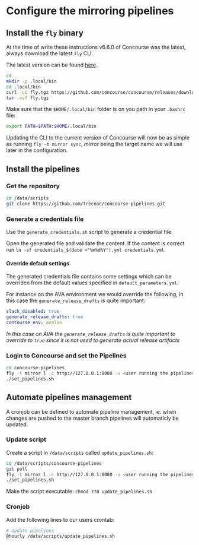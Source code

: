 # Configure the mirroring pipelines

## Install the `fly` binary

At the time of write these instructions v6.6.0 of Concourse was the latest, always download the latest `fly` CLI.

The latest version can be found [here](https://github.com/concourse/concourse/releases/latest).

```bash
cd
mkdir -p .local/bin
cd .local/bin
curl -Lo fly.tgz https://github.com/concourse/concourse/releases/download/v6.6.0/fly-6.6.0-linux-amd64.tgz
tar -xvf fly.tgz
```

Make sure that the `$HOME/.local/bin` folder is on you path in your `.bashrc` file:

```bash
export PATH=$PATH:$HOME/.local/bin
```

Updating the CLI to the current version of Concourse will now be as simple as running `fly -t mirror sync`, _mirror_ being the target name we will use later in the configuration.

## Install the pipelines

### Get the repository

```bash
cd /data/scripts
git clone https://github.com/trecnoc/concourse-pipelines.git
```

### Generate a credentials file

Use the `generate_credentials.sh` script to generate a credential file.

Open the generated file and validate the content. If the content is correct run `ln -sf credentials_$(date +"%m%d%Y").yml credentials.yml`.

#### Override default settings

The generated credentials file contains some settings which can be overriden from the default values specified in `default_parameters.yml`.

For instance on the AVA environment we would override the following, in this case the `generate_release_drafts` is quite important:

```yml
slack_disabled: true
generate_release_drafts: true
concourse_env: avalon
```

*In this case on AVA the `generate_release_drafts` is quite important to override to `true` since it is not used to generate actual release artifacts*

### Login to Concourse and set the Pipelines

```bash
cd concourse-pipelines
fly -t mirror l -c http://127.0.0.1:8080 -u <user running the pipelines> -p <password from syspass>
./set_pipelines.sh
```

## Automate pipelines management

A cronjob can be defined to automate pipeline management, ie. when changes are pushed to the master branch pipelines will automaticly be updated.

### Update script

Create a script in `/data/scripts` called `update_pipelines.sh`:

```bash
cd /data/scripts/concourse-pipelines
git pull
fly -t mirror l -c http://127.0.0.1:8080 -u <user running the pipelines> -p <password from syspass>
./set_pipelines.sh
```

Make the script executable: `chmod 770 update_pipelines.sh`

### Cronjob

Add the following lines to our users crontab:

```bash
# Update pipelines
@hourly /data/scripts/update_pipelines.sh
```
